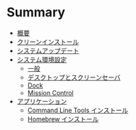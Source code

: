 Summary
=======

* [概要](README.md)
* [クリーンインストール](OperatingSystem/README.md)
* [システムアップデート](OperatingSystem/SoftwareUpdate.md)
* [システム環境設定](SystemPreferences/README.md)
    * [一般](SystemPreferences/General.md)
    * [デスクトップとスクリーンセーバ](SystemPreferences/Desktop&Screensaver.md)
    * [Dock](SystemPreferences/Dock.md)
    * [Mission Control](SystemPreferences/MissionControl.md)
* [アプリケーション](Applications/README.md)
    * [Command Line Tools インストール](CommandLineTools/README.md)
    * [Homebrew インストール](Homebrew/README.md)

